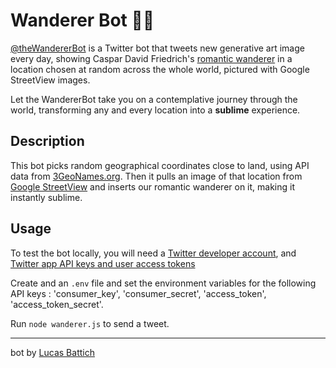 # Wanderer Bot 🤖🎨

[@theWandererBot](https://twitter.com/theWandererBot) is a Twitter bot that tweets new generative art image every day, showing Caspar David Friedrich's [romantic wanderer](https://en.wikipedia.org/wiki/Wanderer_above_the_Sea_of_Fog) in a location chosen at random across the whole world, pictured with Google StreetView images.

Let the WandererBot take you on a contemplative journey through the world, transforming any and every location into a **sublime** experience.

## Description

This bot picks random geographical coordinates close to land, using API data from
[3GeoNames.org](https://3geonames.org/). Then it pulls an image of that location from [Google StreetView](https://www.google.com/streetview/) and inserts our romantic wanderer on it, making it instantly sublime.

## Usage

To test the bot locally, you will need a [Twitter developer account](https://developer.twitter.com/), and [Twitter app API keys and user access tokens](https://developer.twitter.com/en/docs/basics/apps/guides/the-app-management-dashboard)

Create and an `.env` file and set the environment variables for the following API keys : 'consumer_key', 'consumer_secret', 'access_token', 'access_token_secret'.

Run `node wanderer.js` to send a tweet.

-----

bot by [Lucas Battich](lucasbattich.com)
